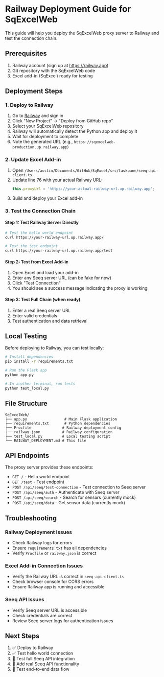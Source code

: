 # Railway Deployment Guide for SqExcelWeb

This guide will help you deploy the SqExcelWeb proxy server to Railway and test the connection chain.

## Prerequisites

1. Railway account (sign up at https://railway.app)
2. Git repository with the SqExcelWeb code
3. Excel add-in (SqExcel) ready for testing

## Deployment Steps

### 1. Deploy to Railway

1. Go to [Railway](https://railway.app) and sign in
2. Click "New Project" → "Deploy from GitHub repo"
3. Select your SqExcelWeb repository
4. Railway will automatically detect the Python app and deploy it
5. Wait for deployment to complete
6. Note the generated URL (e.g., `https://sqexcelweb-production.up.railway.app`)

### 2. Update Excel Add-in

1. Open `/Users/austin/Documents/GitHub/SqExcel/src/taskpane/seeq-api-client.ts`
2. Update line 76 with your actual Railway URL:
   ```typescript
   this.proxyUrl = 'https://your-actual-railway-url.up.railway.app';
   ```
3. Build and deploy your Excel add-in

### 3. Test the Connection Chain

#### Step 1: Test Railway Server Directly
```bash
# Test the hello world endpoint
curl https://your-railway-url.up.railway.app/

# Test the test endpoint
curl https://your-railway-url.up.railway.app/test
```

#### Step 2: Test from Excel Add-in
1. Open Excel and load your add-in
2. Enter any Seeq server URL (can be fake for now)
3. Click "Test Connection"
4. You should see a success message indicating the proxy is working

#### Step 3: Test Full Chain (when ready)
1. Enter a real Seeq server URL
2. Enter valid credentials
3. Test authentication and data retrieval

## Local Testing

Before deploying to Railway, you can test locally:

```bash
# Install dependencies
pip install -r requirements.txt

# Run the Flask app
python app.py

# In another terminal, run tests
python test_local.py
```

## File Structure

```
SqExcelWeb/
├── app.py                 # Main Flask application
├── requirements.txt       # Python dependencies
├── Procfile              # Railway deployment config
├── railway.json          # Railway configuration
├── test_local.py         # Local testing script
└── RAILWAY_DEPLOYMENT.md # This file
```

## API Endpoints

The proxy server provides these endpoints:

- `GET /` - Hello world endpoint
- `GET /test` - Test endpoint
- `POST /api/seeq/test-connection` - Test connection to Seeq server
- `POST /api/seeq/auth` - Authenticate with Seeq server
- `POST /api/seeq/search` - Search for sensors (currently mock)
- `POST /api/seeq/data` - Get sensor data (currently mock)

## Troubleshooting

### Railway Deployment Issues
- Check Railway logs for errors
- Ensure `requirements.txt` has all dependencies
- Verify `Procfile` or `railway.json` is correct

### Excel Add-in Connection Issues
- Verify the Railway URL is correct in `seeq-api-client.ts`
- Check browser console for CORS errors
- Ensure Railway app is running and accessible

### Seeq API Issues
- Verify Seeq server URL is accessible
- Check credentials are correct
- Review Seeq server logs for authentication issues

## Next Steps

1. ✅ Deploy to Railway
2. ✅ Test hello world connection
3. 🔄 Test full Seeq API integration
4. 🔄 Add real Seeq API functionality
5. 🔄 Test end-to-end data flow
